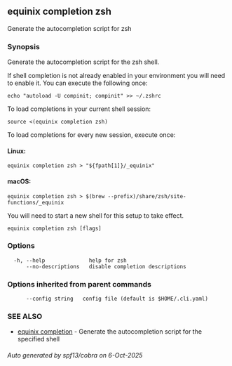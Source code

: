 ## equinix completion zsh

Generate the autocompletion script for zsh

### Synopsis

Generate the autocompletion script for the zsh shell.

If shell completion is not already enabled in your environment you will need
to enable it.  You can execute the following once:

	echo "autoload -U compinit; compinit" >> ~/.zshrc

To load completions in your current shell session:

	source <(equinix completion zsh)

To load completions for every new session, execute once:

#### Linux:

	equinix completion zsh > "${fpath[1]}/_equinix"

#### macOS:

	equinix completion zsh > $(brew --prefix)/share/zsh/site-functions/_equinix

You will need to start a new shell for this setup to take effect.


```
equinix completion zsh [flags]
```

### Options

```
  -h, --help              help for zsh
      --no-descriptions   disable completion descriptions
```

### Options inherited from parent commands

```
      --config string   config file (default is $HOME/.cli.yaml)
```

### SEE ALSO

* [equinix completion](equinix_completion.md)	 - Generate the autocompletion script for the specified shell

###### Auto generated by spf13/cobra on 6-Oct-2025
